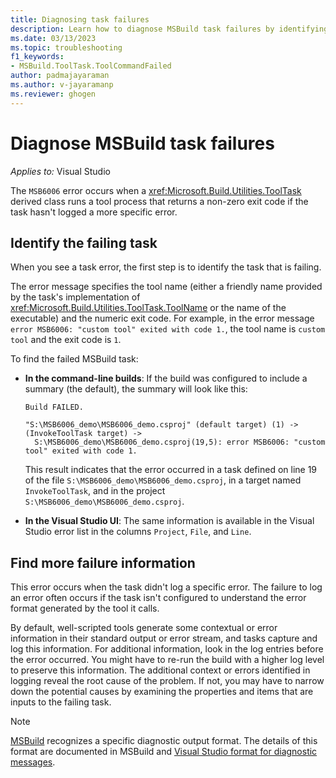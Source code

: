 ```yaml
---
title: Diagnosing task failures
description: Learn how to diagnose MSBuild task failures by identifying the failing task, tool name, and other information.
ms.date: 03/13/2023
ms.topic: troubleshooting
f1_keywords:
- MSBuild.ToolTask.ToolCommandFailed
author: padmajayaraman
ms.author: v-jayaramanp
ms.reviewer: ghogen
---
```

# Diagnose MSBuild task failures

 _Applies to:_&nbsp;Visual Studio

The `MSB6006` error occurs when a <xref:Microsoft.Build.Utilities.ToolTask> derived class runs a tool process that returns a non-zero exit code if the task hasn't logged a more specific error.

## Identify the failing task

When you see a task error, the first step is to identify the task that is failing.

The error message specifies the tool name (either a friendly name provided by the task's implementation of <xref:Microsoft.Build.Utilities.ToolTask.ToolName> or the name of the executable) and the numeric exit code. For example, in the error message `error MSB6006: "custom tool" exited with code 1.`, the tool name is `custom tool` and the exit code is `1`.

To find the failed MSBuild task:

+ **In the command-line builds**: If the build was configured to include a summary (the default), the summary will look like this:

  ```output
  Build FAILED.

  "S:\MSB6006_demo\MSB6006_demo.csproj" (default target) (1) ->
  (InvokeToolTask target) ->
    S:\MSB6006_demo\MSB6006_demo.csproj(19,5): error MSB6006: "custom tool" exited with code 1.
  ```

  This result indicates that the error occurred in a task defined on line 19 of the file `S:\MSB6006_demo\MSB6006_demo.csproj`, in a target named `InvokeToolTask`, and in the project `S:\MSB6006_demo\MSB6006_demo.csproj`.

+ **In the Visual Studio UI**: The same information is available in the Visual Studio error list in the columns `Project`, `File`, and `Line`.

## Find more failure information

This error occurs when the task didn't log a specific error. The failure to log an error  often occurs if the task isn't configured to understand the error format generated by the tool it calls.

By default, well-scripted tools generate some contextual or error information in their standard output or error stream, and tasks capture and log this information. For additional information, look in the log entries before the error occurred. You might have to re-run the build with a higher log level to preserve this information. The additional context or errors identified in logging reveal the root cause of the problem. If not, you may have to narrow down the potential causes by examining the properties and items that are inputs to the failing task.

> [!NOTE]
> [MSBuild](/visualstudio/msbuild/msbuild) recognizes a specific diagnostic output format. The details of this format are documented in MSBuild and [Visual Studio format for diagnostic messages](/visualstudio/msbuild/msbuild-diagnostic-format-for-tasks).
